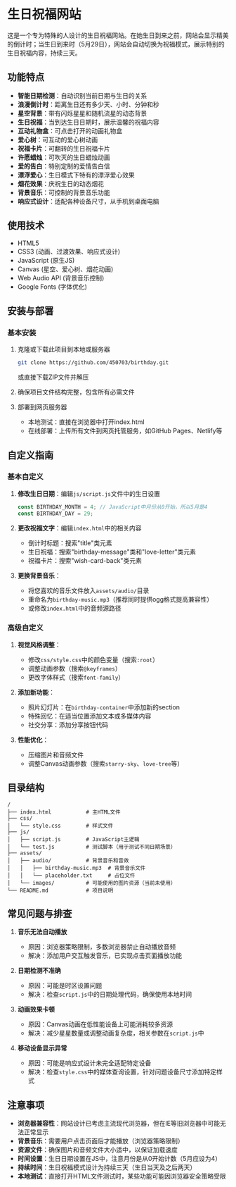 # 生日祝福网站

这是一个专为特殊的人设计的生日祝福网站。在她生日到来之前，网站会显示精美的倒计时；当生日到来时（5月29日），网站会自动切换为祝福模式，展示特别的生日祝福内容，持续三天。

## 功能特点

- **智能日期检测**：自动识别当前日期与生日的关系
- **浪漫倒计时**：距离生日还有多少天、小时、分钟和秒
- **星空背景**：带有闪烁星星和随机流星的动态背景
- **生日祝福**：当到达生日日期时，展示温馨的祝福内容
- **互动礼物盒**：可点击打开的动画礼物盒
- **爱心树**：可互动的爱心树动画
- **祝福卡片**：可翻转的生日祝福卡片
- **许愿蜡烛**：可吹灭的生日蜡烛动画
- **爱的告白**：特别定制的爱情告白信
- **漂浮爱心**：生日模式下特有的漂浮爱心效果
- **烟花效果**：庆祝生日的动态烟花
- **背景音乐**：可控制的背景音乐功能
- **响应式设计**：适配各种设备尺寸，从手机到桌面电脑

## 使用技术

- HTML5
- CSS3 (动画、过渡效果、响应式设计)
- JavaScript (原生JS)
- Canvas (星空、爱心树、烟花动画)
- Web Audio API (背景音乐控制)
- Google Fonts (字体优化)

## 安装与部署

### 基本安装

1. 克隆或下载此项目到本地或服务器
   ```bash
   git clone https://github.com/450703/birthday.git
   ```
   或直接下载ZIP文件并解压

2. 确保项目文件结构完整，包含所有必需文件

3. 部署到网页服务器
   - 本地测试：直接在浏览器中打开index.html
   - 在线部署：上传所有文件到网页托管服务，如GitHub Pages、Netlify等


## 自定义指南

### 基本自定义

1. **修改生日日期**：编辑`js/script.js`文件中的生日设置
   ```javascript
   const BIRTHDAY_MONTH = 4; // JavaScript中月份从0开始，所以5月是4
   const BIRTHDAY_DAY = 29;
   ```

2. **更改祝福文字**：编辑`index.html`中的相关内容
   - 倒计时标题：搜索"title"类元素
   - 生日祝福：搜索"birthday-message"类和"love-letter"类元素
   - 祝福卡片：搜索"wish-card-back"类元素

3. **更换背景音乐**：
   - 将您喜欢的音乐文件放入`assets/audio/`目录
   - 重命名为`birthday-music.mp3`（推荐同时提供ogg格式提高兼容性）
   - 或修改`index.html`中的音频源路径

### 高级自定义

1. **视觉风格调整**：
   - 修改`css/style.css`中的颜色变量（搜索`:root`）
   - 调整动画参数（搜索`@keyframes`）
   - 更改字体样式（搜索`font-family`）

2. **添加新功能**：
   - 照片幻灯片：在`birthday-container`中添加新的section
   - 特殊回忆：在适当位置添加文本或多媒体内容
   - 社交分享：添加分享按钮代码

3. **性能优化**：
   - 压缩图片和音频文件
   - 调整Canvas动画参数（搜索`starry-sky`、`love-tree`等）

## 目录结构

```
/
├── index.html           # 主HTML文件
├── css/
│   └── style.css        # 样式文件
├── js/
│   ├── script.js        # JavaScript主逻辑
│   └── test.js          # 测试脚本（用于测试不同日期场景）
├── assets/
│   ├── audio/           # 背景音乐和音效
│   │   ├── birthday-music.mp3  # 背景音乐文件
│   │   └── placeholder.txt     # 占位文件
│   └── images/          # 可能使用的图片资源（当前未使用）
└── README.md            # 项目说明
```

## 常见问题与排查

1. **音乐无法自动播放**
   - 原因：浏览器策略限制，多数浏览器禁止自动播放音频
   - 解决：添加用户交互触发音乐，已实现点击页面播放功能

2. **日期检测不准确**
   - 原因：可能是时区设置问题
   - 解决：检查`script.js`中的日期处理代码，确保使用本地时间

3. **动画效果卡顿**
   - 原因：Canvas动画在低性能设备上可能消耗较多资源
   - 解决：减少星星数量或调整动画复杂度，相关参数在`script.js`中

4. **移动设备显示异常**
   - 原因：可能是响应式设计未完全适配特定设备
   - 解决：检查`style.css`中的媒体查询设置，针对问题设备尺寸添加特定样式

## 注意事项

- **浏览器兼容性**：网站设计已考虑主流现代浏览器，但在IE等旧浏览器中可能无法正常显示
- **背景音乐**：需要用户点击页面后才能播放（浏览器策略限制）
- **资源文件**：确保图片和音频文件大小适中，以保证加载速度
- **时间设置**：生日日期设置在JS中，注意月份是从0开始计数（5月应设为4）
- **持续时间**：生日祝福模式设计为持续三天（生日当天及之后两天）
- **本地测试**：直接打开HTML文件测试时，某些功能可能因浏览器安全策略受限